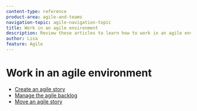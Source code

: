 ```yaml
---
content-type: reference
product-area: agile-and-teams
navigation-topic: agile-navigation-topic
title: Work in an agile environment
description: Review these articles to learn how to work in an agile environment.
author: Lisa
feature: Agile
---
```


# Work in an agile environment

* [Create an agile story](../../agile/work-in-an-agile-environment/create-an-agile-story.md) 
* [Manage the agile backlog](../../agile/work-in-an-agile-environment/manage-the-agile-backlog.md) 
* [Move an agile story](../../agile/work-in-an-agile-environment/move-an-agile-story.md)

